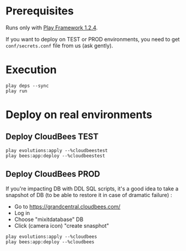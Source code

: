 
# Prerequisites

Runs only with [Play Framework 1.2.4](http://downloads.typesafe.com/releases/play-1.2.4.zip).

If you want to deploy on TEST or PROD environments, you need to get `conf/secrets.conf` file from us (ask gently).

# Execution

````
play deps --sync
play run
````

# Deploy on real environments

## Deploy CloudBees TEST

````
play evolutions:apply --%cloudbeestest
play bees:app:deploy --%cloudbeestest
````

## Deploy CloudBees PROD

If you're impacting DB with DDL SQL scripts, it's a good idea to take a snapshot of DB (to be able to restore it in case of dramatic failure) :

- Go to https://grandcentral.cloudbees.com/
- Log in
- Choose "mixitdatabase" DB
- Click (camera icon) "create snasphot"

````
play evolutions:apply --%cloudbees
play bees:app:deploy --%cloudbees
`````
